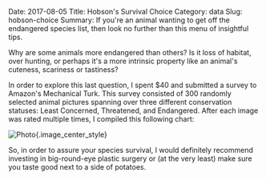 Date: 2017-08-05
Title: Hobson's Survival Choice
Category: data
Slug: hobson-choice
Summary: If you're an animal wanting to get off the endangered species list, then look no further than this menu of insightful tips. 

Why are some animals more endangered than others? Is it loss of habitat, over hunting, or perhaps 
it's a more intrinsic property like an animal's cuteness, scariness or tastiness? 

In order to explore this last question, I spent $40 and submitted a survey to Amazon's Mechanical Turk. 
This survey consisted of 300 randomly selected animal pictures spanning over three different conservation
statuses: Least Concerned, Threatened, and Endangered. After each image was rated multiple times,
I compiled this following chart:

![Photo]({attach}/assets/data/2017/hobson-choice.png){.image_center_style}
 
So, in order to assure your species survival, I would definitely recommend investing 
in big-round-eye plastic surgery or (at the very least) make sure you taste good next 
to a side of potatoes. 


